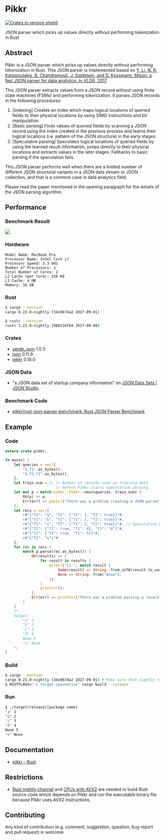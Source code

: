 # Pikkr

[![Crates.io version shield](https://img.shields.io/crates/v/pikkr.svg)](https://crates.io/crates/pikkr)

JSON parser which picks up values directly without performing tokenization in Rust

## Abstract

Pikkr is a JSON parser which picks up values directly without performing tokenization in Rust. This JSON parser is implemented based on [Y. Li, N. R. Katsipoulakis, B. Chandramouli, J. Goldstein, and D. Kossmann. Mison: a fast JSON parser for data analytics. In *VLDB*, 2017](http://www.vldb.org/pvldb/vol10/p1118-li.pdf).

This JSON parser extracts values from a JSON record without using finite state machines (FSMs) and performing tokenization. It parses JSON records in the following procedures:

1. [Indexing] Creates an index which maps logical locations of queried fields to their physical locations by using SIMD instructions and bit manipulation.
2. [Basic parsing] Finds values of queried fields by scanning a JSON record using the index created in the previous process and learns their logical locations (i.e. pattern of the JSON structure) in the early stages.
3. [Speculative parsing] Speculates logical locations of queried fields by using the learned result information, jumps directly to their physical locations and extracts values in the later stages. Fallbacks to basic parsing if the speculation fails.

This JSON parser performs well when there are a limited number of different JSON structural variants in a JSON data stream or JSON collection, and that is a common case in data analytics field.

Please read the paper mentioned in the opening paragraph for the details of the JSON parsing algorithm.

## Performance

### Benchmark Result

![](https://raw.githubusercontent.com/pikkr/pikkr/master/img/benchmark.png)

### Hardware

```
Model Name: MacBook Pro
Processor Name: Intel Core i7
Processor Speed: 3.3 GHz
Number of Processors: 1
Total Number of Cores: 2
L2 Cache (per Core): 256 KB
L3 Cache: 4 MB
Memory: 16 GB
```

### Rust

```bash
$ cargo --version
cargo 0.23.0-nightly (34c0674a2 2017-09-01)

$ rustc --version
rustc 1.22.0-nightly (088216fb9 2017-09-04)
```

### Crates

* [serde_json](https://crates.io/crates/serde_json) 1.0.3
* [json](https://crates.io/crates/json) 0.11.9
* [pikkr](https://crates.io/crates/pikkr) 0.10.0

### JSON Data

* "a JSON data set of startup company information" on [JSON Data Sets | JSON Studio](http://jsonstudio.com/resources/).

### Benchmark Code

* [pikkr/rust-json-parser-benchmark: Rust JSON Parser Benchmark](https://github.com/pikkr/rust-json-parser-benchmark)

## Example

### Code

```rust
extern crate pikkr;

fn main() {
    let queries = vec![
        "$.f1".as_bytes(),
        "$.f2.f1".as_bytes(),
    ];
    let train_num = 2; // Number of records used as training data
                       // before Pikkr starts speculative parsing.
    let mut p = match pikkr::Pikkr::new(&queries, train_num) {
        Ok(p) => p,
        Err(err) => panic!("There was a problem creating a JSON parser: {:?}", err.kind()),
    };
    let recs = vec![
        r#"{"f1": "a", "f2": {"f1": 1, "f2": true}}"#,
        r#"{"f1": "b", "f2": {"f1": 2, "f2": true}}"#,
        r#"{"f1": "c", "f2": {"f1": 3, "f2": true}}"#, // Speculative parsing starts from this record.
        r#"{"f2": {"f2": true, "f1": 4}, "f1": "d"}"#,
        r#"{"f2": {"f2": true, "f1": 5}}"#,
        r#"{"f1": "e"}"#
    ];
    for rec in recs {
        match p.parse(rec.as_bytes()) {
            Ok(results) => {
                for result in results {
                    print!("{} ", match result {
                        Some(result) => String::from_utf8(result.to_vec()).unwrap(),
                        None => String::from("None"),
                    });
                }
                println!();
            },
            Err(err) => println!("There was a problem parsing a record: {:?}", err.kind()),
        }
    }
    /*
    Output:
        "a" 1
        "b" 2
        "c" 3
        "d" 4
        None 5
        "e" None
    */
}
```

### Build

```bash
$ cargo --version
cargo 0.23.0-nightly (34c0674a2 2017-09-01) # Make sure that nightly release is being used.
$ RUSTFLAGS="-C target-cpu=native" cargo build --release
```

### Run

```bash
$ ./target/release/[package name]
"a" 1
"b" 2
"c" 3
"d" 4
None 5
"e" None
```

## Documentation

* [pikkr - Rust](https://pikkr.github.io/doc/pikkr/)

## Restrictions

* [Rust nightly channel](https://github.com/rust-lang-nursery/rustup.rs/blob/master/README.md#working-with-nightly-rust) and [CPUs with AVX2](https://en.wikipedia.org/wiki/Advanced_Vector_Extensions#CPUs_with_AVX2) are needed to build Rust source code which depends on Pikkr and run the executable binary file because Pikkr uses AVX2 Instructions.

## Contributing

Any kind of contribution (e.g. comment, suggestion, question, bug report and pull request) is welcome.
